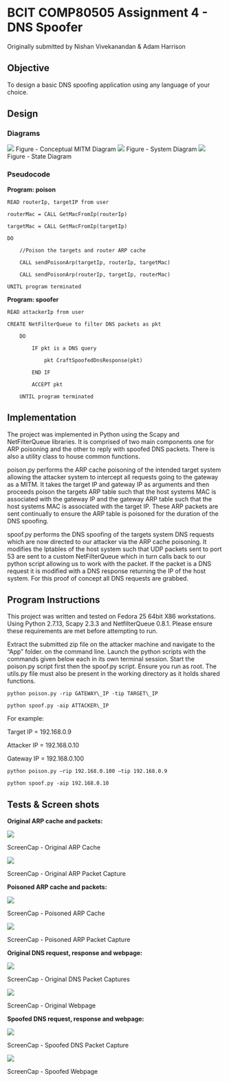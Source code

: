 # BCIT COMP80505 Assignment 4 - DNS Spoofer

Originally submitted by Nishan Vivekanandan & Adam Harrison

## Objective 

To design a basic DNS spoofing application using any language of your choice.

## Design

### Diagrams


![](.//media/diagram1.png)
Figure - Conceptual MITM Diagram
![](.//media/diagram2.png)
Figure - System Diagram
![](.//media/diagram3.png)
Figure - State Diagram

### Pseudocode

**Program: poison**
```
READ routerIp, targetIP from user

routerMac = CALL GetMacFromIp(routerIp)

targetMac = CALL GetMacFromIp(targetIp)

DO

    //Poison the targets and router ARP cache

    CALL sendPoisonArp(targetIp, routerIp, targetMac)

    CALL sendPoisonArp(routerIp, targetIp, routerMac)

UNITL program terminated
```
**Program: spoofer**
```
READ attackerIp from user

CREATE NetFilterQueue to filter DNS packets as pkt

    DO

        IF pkt is a DNS query

            pkt CraftSpoofedDnsResponse(pkt)

        END IF

        ACCEPT pkt

    UNTIL program terminated
```
## Implementation

The project was implemented in Python using the Scapy and NetFilterQueue
libraries. It is comprised of two main components one for ARP poisoning
and the other to reply with spoofed DNS packets. There is also a utility
class to house common functions.

­­­­poison.py performs the ARP cache poisoning of the intended target
system allowing the attacker system to intercept all requests going to
the gateway as a MITM. It takes the target IP and gateway IP as
arguments and then proceeds poison the targets ARP table such that the
host systems MAC is associated with the gateway IP and the gateway ARP
table such that the host systems MAC is associated with the target IP.
These ARP packets are sent continually to ensure the ARP table is
poisoned for the duration of the DNS spoofing.

spoof.py performs the DNS spoofing of the targets system DNS requests
which are now directed to our attacker via the ARP cache poisoning. It
modifies the Iptables of the host system such that UDP packets sent to
port 53 are sent to a custom NetFilterQueue which in turn calls back to
our python script allowing us to work with the packet. If the packet is
a DNS request it is modified with a DNS response returning the IP of the
host system. For this proof of concept all DNS requests are grabbed.

## Program Instructions

This project was written and tested on Fedora 25 64bit X86 workstations.
Using Python 2.7.13, Scapy 2.3.3 and NetfilterQueue 0.8.1. Please ensure
these requirements are met before attempting to run.

Extract the submitted zip file on the attacker machine and navigate to
the “App” folder. on the command line. Launch the python scripts with
the commands given below each in its own terminal session. Start the
poison.py script first then the spoof.py script. Ensure you run as root.
The utils.py file must also be present in the working directory as it
holds shared functions.

`python poison.py -rip GATEWAY\_IP -tip TARGET\_IP`

`python spoof.py -aip ATTACKER\_IP `

For example:

Target IP = 192.168.0.9

Attacker IP = 192.168.0.10

Gateway IP = 192.168.0.100

`python poison.py –rip 192.168.0.100 –tip 192.168.0.9`

`python spoof.py -aip 192.168.0.10`

## Tests & Screen shots

**Original ARP cache and packets:**

![](.//media/image4.PNG)

ScreenCap - Original ARP Cache

![](.//media/image5.PNG)

ScreenCap - Original ARP Packet Capture

**Poisoned ARP cache and packets:**

![](.//media/image6.PNG)

ScreenCap - Poisoned ARP Cache

![](.//media/image7.png)

ScreenCap - Poisoned ARP Packet Capture

**Original DNS request, response and webpage:**

![](.//media/image8.png)

ScreenCap - Original DNS Packet Captures

![](.//media/image9.png)

ScreenCap - Original Webpage

**Spoofed DNS request, response and webpage:**

![](.//media/image10.png)

ScreenCap - Spoofed DNS Packet Capture

![](.//media/image11.png)

ScreenCap - Spoofed Webpage

